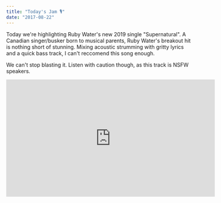 ```yaml
---
title: "Today's Jam 🎙"
date: "2017-08-22"
---
```


Today we're highlighting Ruby Water's new 2019 single "Supernatural". A Canadian singer/busker born to musical parents, Ruby Water's breakout hit is nothing short of stunning. Mixing acoustic strumming with gritty lyrics and a quick bass track, I can't reccomend this song enough. 

We can't stop blasting it. Listen with caution though, as this track is NSFW speakers.

<iframe width="560" height="315" src="https://www.youtube.com/embed/WkBdzMCn19I" frameborder="0" allow="accelerometer; autoplay; encrypted-media; gyroscope; picture-in-picture" allowfullscreen></iframe>